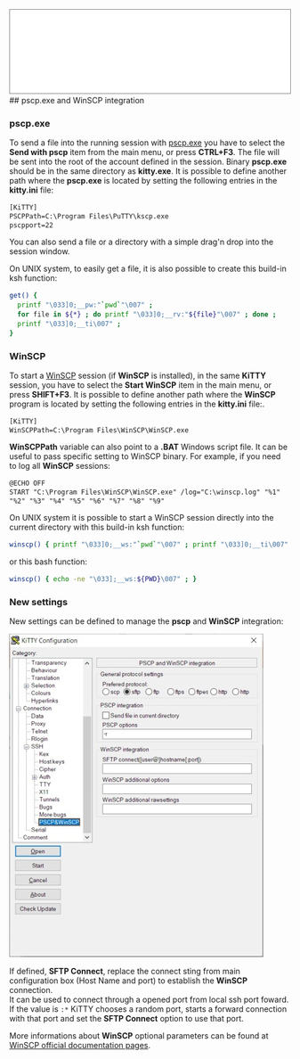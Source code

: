 <div style="text-align: center;"><iframe src="gad.html" frameborder="0" scrolling="no" style="border: 1px solid gray; padding: 0; overflow:hidden; scrolling: no; top:0; left: 0; width: 100%;" onload="this.style.height=(this.contentWindow.document.body.scrollHeight+5)+'px';"></iframe></div>
## pscp.exe and WinSCP integration

### pscp.exe

To send a file into the running session with [pscp.exe](http://www.chiark.greenend.org.uk/~sgtatham/putty/download.html "PSCP from original PuTTY website") you have to select the **Send with pscp** item from the main menu, or press **CTRL+F3**. The file will be sent into the root of the account defined in the session. Binary **pscp.exe** should be in the same directory as **kitty.exe**. It is possible to define another path where the **pscp.exe** is located by setting the following entries in the **kitty.ini** file:

    [KiTTY]
    PSCPPath=C:\Program Files\PuTTY\kscp.exe
    pscpport=22

You can also send a file or a directory with a simple drag'n drop into the session window.

On UNIX system, to easily get a file, it is also possible to create this build-in ksh function:
```bash
get() {
  printf "\033]0;__pw:"`pwd`"\007" ;
  for file in ${*} ; do printf "\033]0;__rv:"${file}"\007" ; done ;
  printf "\033]0;__ti\007" ;
}
```

### WinSCP

To start a [WinSCP](http://www.winscp.net "WinSCP website") session (if **WinSCP** is installed), in the same **KiTTY** session, you have to select the **Start WinSCP** item in the main menu, or press **SHIFT+F3**. It is possible to define another path where the **WinSCP** program is located by setting the following entries in the **kitty.ini** file:.

    [KiTTY]
    WinSCPPath=C:\Program Files\WinSCP\WinSCP.exe

**WinSCPPath** variable can also point to a **.BAT** Windows script file. It can be useful to pass specific setting to WinSCP binary. For example, if you need to log all **WinSCP** sessions: 

    @ECHO OFF
    START "C:\Program Files\WinSCP\WinSCP.exe" /log="C:\winscp.log" "%1" "%2" "%3" "%4" "%5" "%6" "%7" "%8" "%9"

On UNIX system it is possible to start a WinSCP session directly into the current directory with this build-in ksh function:
```bash
winscp() { printf "\033]0;__ws:"`pwd`"\007" ; printf "\033]0;__ti\007" ; }
```
or this bash function:
```bash
winscp() { echo -ne "\033];__ws:${PWD}\007" ; }
``` 

### New settings

New settings can be defined to manage the **pscp** and **WinSCP** integration:

![](../img/config_winscp_integration.jpg)

If defined, **SFTP Connect**, replace the connect sting from main configuration box (Host Name and port) to establish the **WinSCP** connection.  
It can be used to connect through a opened port from local ssh port foward. If the value is `:*` KiTTY chooses a random port, starts a forward connection with that port and set the **SFTP Connect** option to use that port.

More informations about **WinSCP** optional parameters can be found at [WinSCP official documentation pages](https://winscp.net/eng/docs/commandline).

